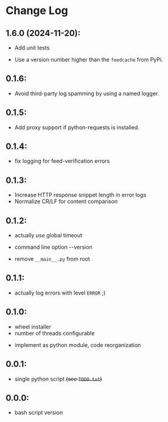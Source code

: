 # Change Log

## 1.6.0 (2024-11-20):
  + Add unit tests
  * Use a version number higher than the `feedcache` from PyPi.

## 0.1.6:
  * Avoid third-party log spamming by using a named logger.

## 0.1.5:
  + Add proxy support if python-requests is installed.

## 0.1.4:
  - fix logging for feed-verification errors

## 0.1.3:
  * Increase HTTP response snippet length in error logs
  * Normalize CR/LF for content comparison

## 0.1.2:
  - actually *use* global timeout
  + command line option --version
  - remove `__main__.py` from root

## 0.1.1:
  * actually log errors with level `ERROR` ;)

## 0.1.0:
  + wheel installer
  + number of threads configurable
  * implement as python module, code reorganization

## 0.0.1:
  * single python script ~~(see `TODO.txt`)~~

## 0.0.0:
  + bash script version
